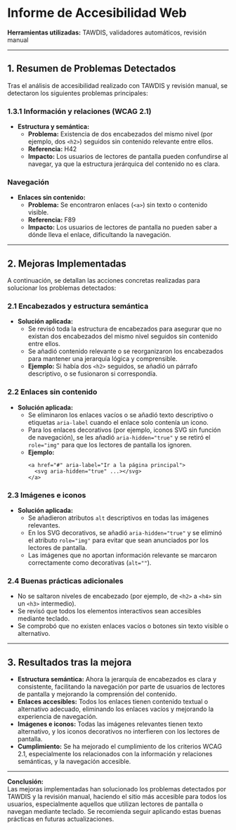 # Informe de Accesibilidad Web

**Herramientas utilizadas:** TAWDIS, validadores automáticos, revisión manual

---

## 1. Resumen de Problemas Detectados

Tras el análisis de accesibilidad realizado con TAWDIS y revisión manual, se detectaron los siguientes problemas principales:

### 1.3.1 Información y relaciones (WCAG 2.1)

- **Estructura y semántica:**  
  - **Problema:** Existencia de dos encabezados del mismo nivel (por ejemplo, dos `<h2>`) seguidos sin contenido relevante entre ellos.  
  - **Referencia:** H42  
  - **Impacto:** Los usuarios de lectores de pantalla pueden confundirse al navegar, ya que la estructura jerárquica del contenido no es clara.

### Navegación

- **Enlaces sin contenido:**  
  - **Problema:** Se encontraron enlaces (`<a>`) sin texto o contenido visible.  
  - **Referencia:** F89  
  - **Impacto:** Los usuarios de lectores de pantalla no pueden saber a dónde lleva el enlace, dificultando la navegación.

---

## 2. Mejoras Implementadas

A continuación, se detallan las acciones concretas realizadas para solucionar los problemas detectados:

### 2.1 Encabezados y estructura semántica

- **Solución aplicada:**  
  - Se revisó toda la estructura de encabezados para asegurar que no existan dos encabezados del mismo nivel seguidos sin contenido entre ellos.  
  - Se añadió contenido relevante o se reorganizaron los encabezados para mantener una jerarquía lógica y comprensible.
  - **Ejemplo:** Si había dos `<h2>` seguidos, se añadió un párrafo descriptivo, o se fusionaron si correspondía.

### 2.2 Enlaces sin contenido

- **Solución aplicada:**  
  - Se eliminaron los enlaces vacíos o se añadió texto descriptivo o etiquetas `aria-label` cuando el enlace solo contenía un icono.
  - Para los enlaces decorativos (por ejemplo, iconos SVG sin función de navegación), se les añadió `aria-hidden="true"` y se retiró el `role="img"` para que los lectores de pantalla los ignoren.
  - **Ejemplo:**
    ```
    <a href="#" aria-label="Ir a la página principal">
      <svg aria-hidden="true" ...></svg>
    </a>
    ```

### 2.3 Imágenes e iconos

- **Solución aplicada:**  
  - Se añadieron atributos `alt` descriptivos en todas las imágenes relevantes.
  - En los SVG decorativos, se añadió `aria-hidden="true"` y se eliminó el atributo `role="img"` para evitar que sean anunciados por los lectores de pantalla.
  - Las imágenes que no aportan información relevante se marcaron correctamente como decorativas (`alt=""`).

### 2.4 Buenas prácticas adicionales

- No se saltaron niveles de encabezado (por ejemplo, de `<h2>` a `<h4>` sin un `<h3>` intermedio).
- Se revisó que todos los elementos interactivos sean accesibles mediante teclado.
- Se comprobó que no existen enlaces vacíos o botones sin texto visible o alternativo.

---

## 3. Resultados tras la mejora

- **Estructura semántica:** Ahora la jerarquía de encabezados es clara y consistente, facilitando la navegación por parte de usuarios de lectores de pantalla y mejorando la comprensión del contenido.
- **Enlaces accesibles:** Todos los enlaces tienen contenido textual o alternativo adecuado, eliminando los enlaces vacíos y mejorando la experiencia de navegación.
- **Imágenes e iconos:** Todas las imágenes relevantes tienen texto alternativo, y los iconos decorativos no interfieren con los lectores de pantalla.
- **Cumplimiento:** Se ha mejorado el cumplimiento de los criterios WCAG 2.1, especialmente los relacionados con la información y relaciones semánticas, y la navegación accesible.

---

**Conclusión:**  
Las mejoras implementadas han solucionado los problemas detectados por TAWDIS y la revisión manual, haciendo el sitio más accesible para todos los usuarios, especialmente aquellos que utilizan lectores de pantalla o navegan mediante teclado. Se recomienda seguir aplicando estas buenas prácticas en futuras actualizaciones.
